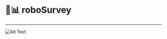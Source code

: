 # 🤖📊 roboSurvey
***
![Alt Text](https://cdn.dribbble.com/users/37530/screenshots/2937858/drib_blink_bot.gif)
